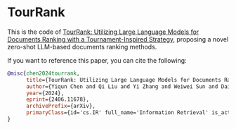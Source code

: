 # TourRank

This is the code of [TourRank: Utilizing Large Language Models for Documents Ranking with a Tournament-Inspired Strategy](https://arxiv.org/pdf/2406.11678), proposing a novel zero-shot LLM-based documents ranking methods.

If you want to reference this paper, you can cite the following:
```bibtex
@misc{chen2024tourrank,
      title={TourRank: Utilizing Large Language Models for Documents Ranking with a Tournament-Inspired Strategy}, 
      author={Yiqun Chen and Qi Liu and Yi Zhang and Weiwei Sun and Daiting Shi and Jiaxin Mao and Dawei Yin},
      year={2024},
      eprint={2406.11678},
      archivePrefix={arXiv},
      primaryClass={id='cs.IR' full_name='Information Retrieval' is_active=True alt_name=None in_archive='cs' is_general=False description='Covers indexing, dictionaries, retrieval, content and analysis. Roughly includes material in ACM Subject Classes H.3.0, H.3.1, H.3.2, H.3.3, and H.3.4.'}
}
